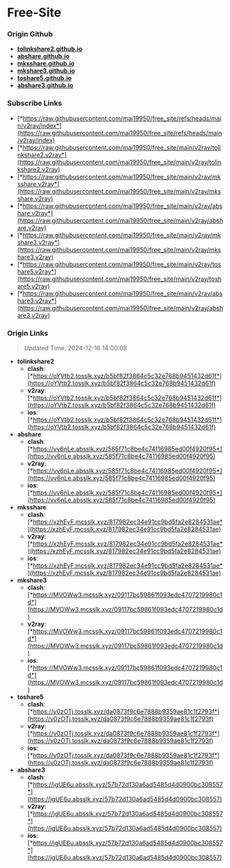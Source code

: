 # Free-Site

### Origin Github

- [**tolinkshare2.github.io**](https://github.com/tolinkshare2/tolinkshare2.github.io)
- [**abshare.github.io**](https://github.com/abshare/abshare.github.io)
- [**mksshare.github.io**](https://github.com/mksshare/mksshare.github.io)
- [**mkshare3.github.io**](https://github.com/mkshare3/mkshare3.github.io)
- [**toshare5.github.io**](https://github.com/toshare5/toshare5.github.io)
- [**abshare3.github.io**](https://github.com/abshare3/abshare3.github.io)

### Subscribe Links

- [*https://raw.githubusercontent.com/mai19950/free_site/refs/heads/main/v2ray/index*](https://raw.githubusercontent.com/mai19950/free_site/refs/heads/main/v2ray/index)
- [*https://raw.githubusercontent.com/mai19950/free_site/main/v2ray/tolinkshare2.v2ray*](https://raw.githubusercontent.com/mai19950/free_site/main/v2ray/tolinkshare2.v2ray)
- [*https://raw.githubusercontent.com/mai19950/free_site/main/v2ray/mksshare.v2ray*](https://raw.githubusercontent.com/mai19950/free_site/main/v2ray/mksshare.v2ray)
- [*https://raw.githubusercontent.com/mai19950/free_site/main/v2ray/abshare.v2ray*](https://raw.githubusercontent.com/mai19950/free_site/main/v2ray/abshare.v2ray)
- [*https://raw.githubusercontent.com/mai19950/free_site/main/v2ray/mkshare3.v2ray*](https://raw.githubusercontent.com/mai19950/free_site/main/v2ray/mkshare3.v2ray)
- [*https://raw.githubusercontent.com/mai19950/free_site/main/v2ray/toshare5.v2ray*](https://raw.githubusercontent.com/mai19950/free_site/main/v2ray/toshare5.v2ray)
- [*https://raw.githubusercontent.com/mai19950/free_site/main/v2ray/abshare3.v2ray*](https://raw.githubusercontent.com/mai19950/free_site/main/v2ray/abshare3.v2ray)

### Origin Links

> Updated Time: 2024-12-16 14:00:08

- **tolinkshare2**
  - **clash**: [*https://oYVtb2.tosslk.xyz/b5bf82f3864c5c32e768b9451432d61f*](https://oYVtb2.tosslk.xyz/b5bf82f3864c5c32e768b9451432d61f)
  - **v2ray**: [*https://oYVtb2.tosslk.xyz/b5bf82f3864c5c32e768b9451432d61f*](https://oYVtb2.tosslk.xyz/b5bf82f3864c5c32e768b9451432d61f)
  - **ios**: [*https://oYVtb2.tosslk.xyz/b5bf82f3864c5c32e768b9451432d61f*](https://oYVtb2.tosslk.xyz/b5bf82f3864c5c32e768b9451432d61f)
- **abshare**
  - **clash**: [*https://vv6nLe.absslk.xyz/585f71c8be4c74116985ed00f4920f95*](https://vv6nLe.absslk.xyz/585f71c8be4c74116985ed00f4920f95)
  - **v2ray**: [*https://vv6nLe.absslk.xyz/585f71c8be4c74116985ed00f4920f95*](https://vv6nLe.absslk.xyz/585f71c8be4c74116985ed00f4920f95)
  - **ios**: [*https://vv6nLe.absslk.xyz/585f71c8be4c74116985ed00f4920f95*](https://vv6nLe.absslk.xyz/585f71c8be4c74116985ed00f4920f95)
- **mksshare**
  - **clash**: [*https://xzhEyF.mcsslk.xyz/817982ec34e91cc9bd5fa2e8284531ae*](https://xzhEyF.mcsslk.xyz/817982ec34e91cc9bd5fa2e8284531ae)
  - **v2ray**: [*https://xzhEyF.mcsslk.xyz/817982ec34e91cc9bd5fa2e8284531ae*](https://xzhEyF.mcsslk.xyz/817982ec34e91cc9bd5fa2e8284531ae)
  - **ios**: [*https://xzhEyF.mcsslk.xyz/817982ec34e91cc9bd5fa2e8284531ae*](https://xzhEyF.mcsslk.xyz/817982ec34e91cc9bd5fa2e8284531ae)
- **mkshare3**
  - **clash**: [*https://MVOWw3.mcsslk.xyz/09117bc59861f093edc4707219980c1d*](https://MVOWw3.mcsslk.xyz/09117bc59861f093edc4707219980c1d)
  - **v2ray**: [*https://MVOWw3.mcsslk.xyz/09117bc59861f093edc4707219980c1d*](https://MVOWw3.mcsslk.xyz/09117bc59861f093edc4707219980c1d)
  - **ios**: [*https://MVOWw3.mcsslk.xyz/09117bc59861f093edc4707219980c1d*](https://MVOWw3.mcsslk.xyz/09117bc59861f093edc4707219980c1d)
- **toshare5**
  - **clash**: [*https://v0zOTj.tosslk.xyz/da0873f9c6e7888b9359ae81c1f2793f*](https://v0zOTj.tosslk.xyz/da0873f9c6e7888b9359ae81c1f2793f)
  - **v2ray**: [*https://v0zOTj.tosslk.xyz/da0873f9c6e7888b9359ae81c1f2793f*](https://v0zOTj.tosslk.xyz/da0873f9c6e7888b9359ae81c1f2793f)
  - **ios**: [*https://v0zOTj.tosslk.xyz/da0873f9c6e7888b9359ae81c1f2793f*](https://v0zOTj.tosslk.xyz/da0873f9c6e7888b9359ae81c1f2793f)
- **abshare3**
  - **clash**: [*https://jgUE6u.absslk.xyz/57b72d130a6ad5485d4d0900bc308557*](https://jgUE6u.absslk.xyz/57b72d130a6ad5485d4d0900bc308557)
  - **v2ray**: [*https://jgUE6u.absslk.xyz/57b72d130a6ad5485d4d0900bc308557*](https://jgUE6u.absslk.xyz/57b72d130a6ad5485d4d0900bc308557)
  - **ios**: [*https://jgUE6u.absslk.xyz/57b72d130a6ad5485d4d0900bc308557*](https://jgUE6u.absslk.xyz/57b72d130a6ad5485d4d0900bc308557)
